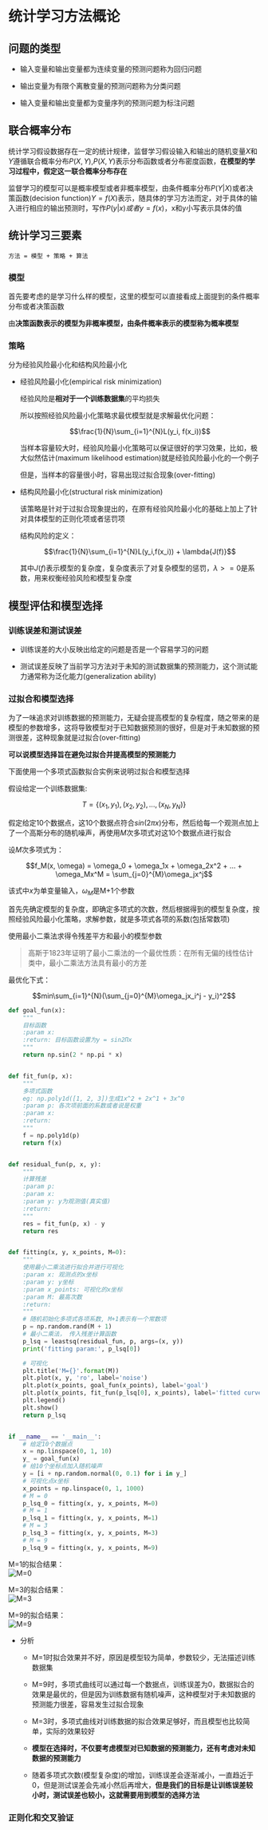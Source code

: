 # 统计学习方法概论   

## 问题的类型    

* 输入变量和输出变量都为连续变量的预测问题称为回归问题   

* 输出变量为有限个离散变量的预测问题称为分类问题   

* 输入变量和输出变量都为变量序列的预测问题为标注问题      

## 联合概率分布   

统计学习假设数据存在一定的统计规律，监督学习假设输入和输出的随机变量$X$和$Y$遵循联合概率分布$P(X, Y)$,$P(X, Y)$表示分布函数或者分布密度函数，**在模型的学习过程中，假定这一联合概率分布存在**   


监督学习的模型可以是概率模型或者非概率模型，由条件概率分布$P(Y|X)$或者决策函数(decision function)$Y=f(X)$表示，随具体的学习方法而定，对于具体的输入进行相应的输出预测时，写作$P(y|x)或者y=f(x)$，x和y小写表示具体的值     

## 统计学习三要素   

`方法 = 模型 + 策略 + 算法`      

### 模型    

首先要考虑的是学习什么样的模型，这里的模型可以直接看成上面提到的条件概率分布或者决策函数   

由**决策函数表示的模型为非概率模型，由条件概率表示的模型称为概率模型**     

### 策略     

分为经验风险最小化和结构风险最小化    

* 经验风险最小化(empirical risk minimization)    

    经验风险是**相对于一个训练数据集**的平均损失     

    所以按照经验风险最小化策略求最优模型就是求解最优化问题：   

    $$\frac{1}{N}\sum_{i=1}^{N}L(y_i, f(x_i))$$    

    当样本容量较大时，经验风险最小化策略可以保证很好的学习效果，比如，极大似然估计(maximum likelihood estimation)就是经验风险最小化的一个例子     

    但是，当样本的容量很小时，容易出现过拟合现象(over-fitting)    
* 结构风险最小化(structural risk minimization)    

    该策略是针对于过拟合现象提出的，在原有经验风险最小化的基础上加上了针对具体模型的正则化项或者惩罚项      

    结构风险的定义：   

    $$\frac{1}{N}\sum_{i=1}^{N}L(y_i,f(x_i)) + \lambda{J(f)}$$     

    其中$J(f)$表示模型的复杂度，复杂度表示了对复杂模型的惩罚，$\lambda >= 0$是系数，用来权衡经验风险和模型复杂度      


## 模型评估和模型选择    

### 训练误差和测试误差       

* 训练误差的大小反映出给定的问题是否是一个容易学习的问题    

* 测试误差反映了当前学习方法对于未知的测试数据集的预测能力，这个测试能力通常称为泛化能力(generalization ability)     

### 过拟合和模型选择     

为了一味追求对训练数据的预测能力，无疑会提高模型的复杂程度，随之带来的是模型的参数增多，这将导致模型对于已知数据预测的很好，但是对于未知数据的预测很差，这种现象就是过拟合(over-fitting)    

**可以说模型选择旨在避免过拟合并提高模型的预测能力**    

下面使用一个多项式函数拟合实例来说明过拟合和模型选择      

假设给定一个训练数据集:   

$$T = \{(x_1, y_1),(x_2, y_2),...,(x_N, y_N)\}$$   

假定给定10个数据点，这10个数据点符合$sin(2\pi x)$分布，然后给每一个观测点加上了一个高斯分布的随机噪声，再使用$M$次多项式对这10个数据点进行拟合    

设$M$次多项式为：   

$$f_M(x, \omega) = \omega_0 + \omega_1x + \omega_2x^2 + ... + \omega_Mx^M = \sum_{j=0}^{M}\omega_jx^j$$      

该式中$x$为单变量输入，$\omega_M$是M+1个参数     

首先先确定模型的复杂度，即确定多项式的次数，然后根据得到的模型复杂度，按照经验风险最小化策略，求解参数，就是多项式各项的系数(包括常数项)   


使用最小二乘法求得令残差平方和最小的模型参数     

> 高斯于1823年证明了最小二乘法的一个最优性质：在所有无偏的线性估计类中，最小二乘法方法具有最小的方差    

最优化下式：   

$$min\sum_{i=1}^{N}(\sum_{j=0}^{M}\omega_jx_i^j - y_i)^2$$  

```python  
def goal_fun(x):
    """
    目标函数
    :param x:
    :return: 目标函数设置为y = sin2Πx
    """
    return np.sin(2 * np.pi * x)


def fit_fun(p, x):
    """
    多项式函数
    eg: np.poly1d([1, 2, 3])生成1x^2 + 2x^1 + 3x^0
    :param p: 各次项前面的系数或者说是权重
    :param x:
    :return:
    """
    f = np.poly1d(p)
    return f(x)


def residual_fun(p, x, y):
    """
    计算残差
    :param p:
    :param x:
    :param y: y为观测值(真实值)
    :return:
    """
    res = fit_fun(p, x) - y
    return res


def fitting(x, y, x_points, M=0):
    """
    使用最小二乘法进行拟合并进行可视化
    :param x: 观测点的x坐标
    :param y: y坐标
    :param x_points: 可视化的x坐标
    :param M: 最高次数
    :return:
    """
    # 随机初始化多项式各项系数, M+1表示有一个常数项
    p = np.random.rand(M + 1)
    # 最小二乘法， 传入残差计算函数
    p_lsq = leastsq(residual_fun, p, args=(x, y))
    print('fitting param:', p_lsq[0])

    # 可视化
    plt.title('M={}'.format(M))
    plt.plot(x, y, 'ro', label='noise')
    plt.plot(x_points, goal_fun(x_points), label='goal')
    plt.plot(x_points, fit_fun(p_lsq[0], x_points), label='fitted curve')
    plt.legend()
    plt.show()
    return p_lsq


if __name__ == '__main__':
    # 给定10个数据点
    x = np.linspace(0, 1, 10)
    y_ = goal_fun(x)
    # 给10个坐标点加入随机噪声
    y = [i + np.random.normal(0, 0.1) for i in y_]
    # 可视化点x坐标
    x_points = np.linspace(0, 1, 1000)
    # M = 0
    p_lsq_0 = fitting(x, y, x_points, M=0)
    # M = 1
    p_lsq_1 = fitting(x, y, x_points, M=1)
    # M = 3
    p_lsq_3 = fitting(x, y, x_points, M=3)
    # M = 9
    p_lsq_9 = fitting(x, y, x_points, M=9)
```    

M=1的拟合结果：    
![M=0](img/m1.png)     

M=3的拟合结果：   
![M=3](img/m3.png)  

M=9的拟合结果：  
![M=9](img/m9.png)    

* 分析     

    * M=1时拟合效果并不好，原因是模型较为简单，参数较少，无法描述训练数据集     

    * M=9时，多项式曲线可以通过每一个数据点，训练误差为0，数据拟合的效果是最优的，但是因为训练数据有随机噪声，这种模型对于未知数据的预测能力很差，容易发生过拟合现象     

    * M=3时，多项式曲线对训练数据的拟合效果足够好，而且模型也比较简单，实际的效果较好      

    * **模型在选择时，不仅要考虑模型对已知数据的预测能力，还有考虑对未知数据的预测能力**    

    * 随着多项式次数(模型复杂度)的增加，训练误差会逐渐减小，一直趋近于0，但是测试误差会先减小然后再增大，**但是我们的目标是让训练误差较小时，测试误差也较小，这就需要用到模型的选择方法**  


### 正则化和交叉验证   

